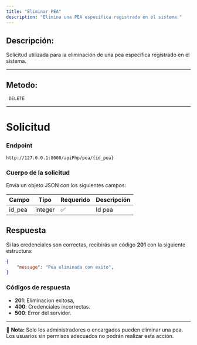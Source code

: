 ```yaml
---
title: "Eliminar PEA"
description: "Elimina una PEA específica registrada en el sistema."
---
```



## Descripción:
Solicitud utilizada para la eliminación de una pea específica registrado en el sistema.

---


## Metodo: 
```
 DELETE
```
---


# **Solicitud**

### **Endpoint**
```
http://127.0.0.1:8000/apiPhp/pea/{id_pea}
```

### **Cuerpo de la solicitud**
Envía un objeto JSON con los siguientes campos:


| Campo          | Tipo   | Requerido | Descripción                |
|----------------|--------|-----------|-----------------------------|
| id_pea         | integer | ✅       | Id pea |

## **Respuesta**

Si las credenciales son correctas, recibirás un código **201** con la siguiente estructura:

```json
{
    "message": "Pea eliminada con exito",
}
```


### **Códigos de respuesta**
- **201**: Eliminacion exitosa, 
- **400**: Credenciales incorrectas.
- **500**: Error del servidor.

---

📄 **Nota:** Solo los administradores o encargados pueden eliminar una pea. Los usuarios sin permisos adecuados no podrán realizar esta acción.



